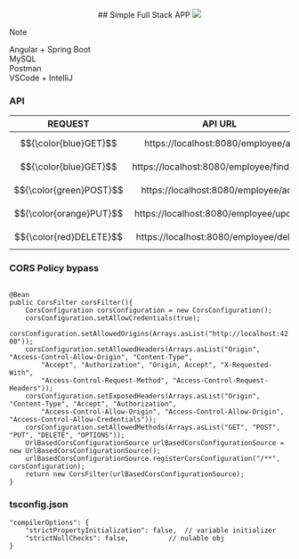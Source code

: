 <p align="center">
	## Simple Full Stack APP
  <a href="https://skillicons.dev">
    <img src="https://skillicons.dev/icons?i=angular,spring,mysql,postman,bootstrap,vscode,idea" />
  </a>
</p>  

> [!NOTE]
> Angular + Spring Boot  
> MySQL  
> Postman  
> VSCode + IntelliJ  

### API  

| REQUEST | API URL                                                      |
|  :---:  | :----------------------------------------------------------: |
| $${\color{blue}GET}$$     | https://localhost:8080/employee/all        |
| $${\color{blue}GET}$$     | https://localhost:8080/employee/find/{id}  |
| $${\color{green}POST}$$   | https://localhost:8080/employee/add        |
| $${\color{orange}PUT}$$   | https://localhost:8080/employee/update     |
| $${\color{red}DELETE}$$   | https://localhost:8080/employee/delete     |  

### CORS Policy bypass  
<code>
@Bean
public CorsFilter corsFilter(){
	CorsConfiguration corsConfiguration = new CorsConfiguration();
	corsConfiguration.setAllowCredentials(true);
	corsConfiguration.setAllowedOrigins(Arrays.asList("http://localhost:4200"));
	corsConfiguration.setAllowedHeaders(Arrays.asList("Origin", "Access-Control-Allow-Origin", "Content-Type",
		"Accept", "Authorization", "Origin, Accept", "X-Requested-With",
		"Access-Control-Request-Method", "Access-Control-Request-Headers"));
	corsConfiguration.setExposedHeaders(Arrays.asList("Origin", "Content-Type", "Accept", "Authorization",
		"Access-Control-Allow-Origin", "Access-Control-Allow-Origin", "Access-Control-Allow-Credentials"));
	corsConfiguration.setAllowedMethods(Arrays.asList("GET", "POST", "PUT", "DELETE", "OPTIONS"));
	UrlBasedCorsConfigurationSource urlBasedCorsConfigurationSource = new UrlBasedCorsConfigurationSource();
	urlBasedCorsConfigurationSource.registerCorsConfiguration("/**", corsConfiguration);
	return new CorsFilter(urlBasedCorsConfigurationSource);
}
</code>  

### tsconfig.json  
```
"compilerOptions": {
    "strictPropertyInitialization": false,	// variable initializer
    "strictNullChecks": false,			// nulable obj
}
```  


